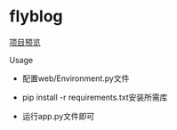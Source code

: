 # flyblog

[项目预览](http://flyblog.top/)

Usage

- 配置web/Environment.py文件 

- pip install -r requirements.txt安装所需库

- 运行app.py文件即可


